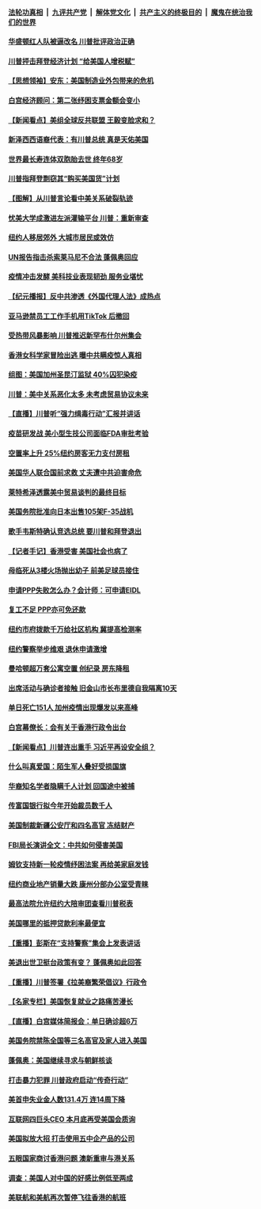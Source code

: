 ####  [法轮功真相](../../../../basic/blob/master/README.md?t=07111031) &nbsp;|&nbsp; [九评共产党](../../../../9ping.md/blob/master/README.md?t=07111031) &nbsp;|&nbsp; [解体党文化](../../../../jtdwh.md/blob/master/README.md?t=07111031)  &nbsp;|&nbsp; [共产主义的终极目的](../../../../gczydzjmd.md/blob/master/README.md?t=07111031) &nbsp;|&nbsp; [魔鬼在统治我们的世界](../../../../mgztzwmdsj.md/blob/master/README.md?t=07111031) 

#### [华盛顿红人队被逼改名 川普批评政治正确](../pages/nsc412/n12248036.md?t=07111031) 

#### [川普抨击拜登经济计划 “给美国人增税赋”](../pages/nsc412/n12247988.md?t=07111031) 

#### [【思想领袖】安东：美国制造业外包带来的危机](../pages/nsc412/n12028366.md?t=07111031) 

#### [白宫经济顾问：第二张纾困支票金额会变小](../pages/nsc412/n12247858.md?t=07111031) 

#### [【新闻看点】美组全球反共联盟 王毅变脸求和？](../pages/nsc412/n12247389.md?t=07111031) 

#### [新泽西西语裔代表：有川普总统 真是天佑美国](../pages/nsc412/n12247811.md?t=07111031) 

#### [世界最长寿连体双胞胎去世 终年68岁](../pages/nsc412/n12246802.md?t=07111031) 

#### [川普指拜登剽窃其“购买美国货”计划](../pages/nsc412/n12247732.md?t=07111031) 

#### [【图解】从川普言论看中美关系破裂轨迹](../pages/nsc412/n12247619.md?t=07111031) 

#### [忧美大学成激进左派灌输平台 川普：重新审查](../pages/nsc412/n12247726.md?t=07111031) 

#### [纽约人移居郊外 大城市居民或效仿](../pages/nsc412/n12247353.md?t=07111031) 

#### [UN报告指击杀索莱马尼不合法 蓬佩奥回应](../pages/nsc412/n12247146.md?t=07111031) 

#### [疫情冲击发酵 美科技业表现韧劲 服务业堪忧](../pages/nsc412/n12247270.md?t=07111031) 

#### [【纪元播报】反中共渗透《外国代理人法》成热点](../pages/nsc412/n12245678.md?t=07111031) 

#### [亚马逊禁员工工作手机用TikTok 后撤回](../pages/nsc412/n12247437.md?t=07111031) 

#### [受热带风暴影响 川普推迟新罕布什尔州集会](../pages/nsc412/n12247468.md?t=07111031) 

#### [香港女科学家冒险出逃 曝中共瞒疫惊人真相](../pages/nsc412/n12247399.md?t=07111031) 

#### [组图：美国加州圣昆汀监狱 40%囚犯染疫](../pages/nsc412/n12243398.md?t=07111031) 

#### [川普：美中关系恶化太多 未考虑贸易协议未来](../pages/nsc412/n12247342.md?t=07111031) 

#### [【直播】川普听“强力缉毒行动”汇报并讲话](../pages/nsc412/n12247084.md?t=07111031) 

#### [疫苗研发战 美小型生技公司面临FDA审批考验](../pages/nsc412/n12246855.md?t=07111031) 

#### [空置率上升 25%纽约房客无力支付房租](../pages/nsc412/n12246397.md?t=07111031) 

#### [美国华人联合国前求救 丈夫遭中共迫害命危](../pages/nsc412/n12244900.md?t=07111031) 

#### [莱特希泽透露美中贸易谈判的最终目标](../pages/nsc412/n12246823.md?t=07111031) 

#### [美国务院批准向日本出售105架F-35战机](../pages/nsc412/n12246608.md?t=07111031) 

#### [歌手韦斯特确认竞选总统 要川普和拜登退出](../pages/nsc412/n12244216.md?t=07111031) 

#### [【记者手记】香港受害 美国社会也病了](../pages/nsc412/n12245643.md?t=07111031) 

#### [母临死从3楼火场抛出幼子 前美足球员接住](../pages/nsc412/n12245627.md?t=07111031) 

#### [申请PPP失败怎么办？会计师：可申请EIDL](../pages/nsc412/n12245719.md?t=07111031) 

#### [复工不足  PPP亦可免还款](../pages/nsc412/n12245687.md?t=07111031) 

#### [纽约市府拨款千万给社区机构 冀提高检测率](../pages/nsc412/n12245713.md?t=07111031) 

#### [纽约警察举步维艰 退休申请激增](../pages/nsc412/n12245658.md?t=07111031) 

#### [曼哈顿超万套公寓空置  创纪录  房东降租](../pages/nsc412/n12245655.md?t=07111031) 

#### [出席活动与确诊者接触  旧金山市长布里德自我隔离10天](../pages/nsc412/n12245748.md?t=07111031) 

#### [单日死亡151人 加州疫情出现爆发以来高峰](../pages/nsc412/n12245734.md?t=07111031) 

#### [白宫幕僚长：会有关于香港行政令出台](../pages/nsc412/n12245360.md?t=07111031) 

#### [【新闻看点】川普连出重手 习近平再设安全组？](../pages/nsc412/n12245131.md?t=07111031) 

#### [什么叫真爱国：陌生军人叠好受损国旗](../pages/nsc412/n12244997.md?t=07111031) 

#### [华裔知名学者隐瞒千人计划 回国途中被捕](../pages/nsc412/n12245147.md?t=07111031) 

#### [传富国银行拟今年开始裁员数千人](../pages/nsc412/n12244985.md?t=07111031) 

#### [美国制裁新疆公安厅和四名高官 冻结财产](../pages/nsc412/n12244653.md?t=07111031) 

#### [FBI局长演讲全文：中共如何侵害美国](../pages/nsc412/n12244578.md?t=07111031) 

#### [姆钦支持新一轮疫情纾困法案 再给美家庭发钱](../pages/nsc412/n12244871.md?t=07111031) 

#### [纽约商业地产销量大跌 康州分部办公室受青睐](../pages/nsc412/n12244971.md?t=07111031) 

#### [最高法院允许纽约大陪审团查看川普税表](../pages/nsc412/n12244986.md?t=07111031) 

#### [美国哪里的抵押贷款利率最便宜](../pages/nsc412/n12244709.md?t=07111031) 

#### [【重播】彭斯在“支持警察”集会上发表讲话](../pages/nsc412/n12244575.md?t=07111031) 

#### [美退出世卫挺台政策有变？ 蓬佩奥如此回答](../pages/nsc412/n12244857.md?t=07111031) 

#### [【重播】川普签署《拉美裔繁荣倡议》行政令](../pages/nsc412/n12244501.md?t=07111031) 

#### [【名家专栏】美国恢复就业之路痛苦漫长](../pages/nsc412/n12243046.md?t=07111031) 

#### [【直播】白宫媒体简报会：单日确诊超6万](../pages/nsc412/n12244581.md?t=07111031) 

#### [美国务院禁陈全国等三名高官及家人进入美国](../pages/nsc412/n12244528.md?t=07111031) 

#### [蓬佩奥：美国继续寻求与朝鲜核谈](../pages/nsc412/n12244538.md?t=07111031) 

#### [打击暴力犯罪 川普政府启动“传奇行动”](../pages/nsc412/n12244422.md?t=07111031) 

#### [美首申失业金人数131.4万 连14周下降](../pages/nsc412/n12244463.md?t=07111031) 

#### [互联网四巨头CEO 本月底再受美国会质询](../pages/nsc412/n12244283.md?t=07111031) 

#### [美国拟放大招 打击使用五中企产品的公司](../pages/nsc412/n12244402.md?t=07111031) 

#### [五眼国家商讨香港问题 澳新重审与港关系](../pages/nsc412/n12244260.md?t=07111031) 

#### [调查：美国人对中国的好感比例低至两成](../pages/nsc412/n12243015.md?t=07111031) 

#### [美联航和美航再次暂停飞往香港的航班](../pages/nsc412/n12243607.md?t=07111031) 

